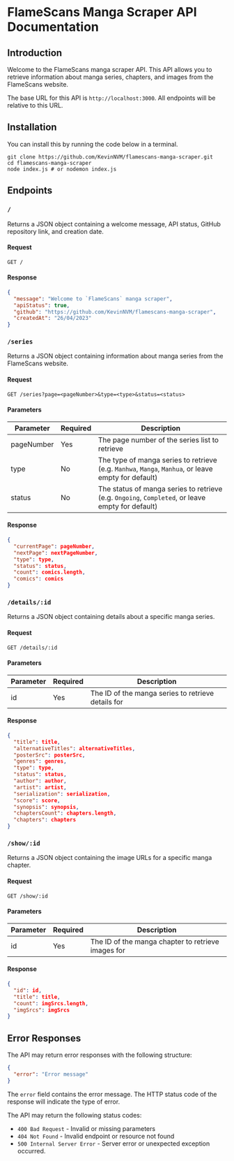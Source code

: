 # FlameScans Manga Scraper API Documentation

## Introduction

Welcome to the FlameScans manga scraper API. This API allows you to retrieve information about manga series, chapters, and images from the FlameScans website.

The base URL for this API is `http://localhost:3000`. All endpoints will be relative to this URL.

## Installation

You can install this by running the code below in a terminal.

```
git clone https://github.com/KevinNVM/flamescans-manga-scraper.git
cd flamescans-manga-scraper
node index.js # or nodemon index.js
```

## Endpoints

### `/`

Returns a JSON object containing a welcome message, API status, GitHub repository link, and creation date.

#### Request

```http
GET /
```

#### Response

```json
{
  "message": "Welcome to `FlameScans` manga scraper",
  "apiStatus": true,
  "github": "https://github.com/KevinNVM/flamescans-manga-scraper",
  "createdAt": "26/04/2023"
}
```

### `/series`

Returns a JSON object containing information about manga series from the FlameScans website.

#### Request

```http
GET /series?page=<pageNumber>&type=<type>&status=<status>
```

#### Parameters

| Parameter  | Required | Description                                                             |
| ---------- | -------- | ----------------------------------------------------------------------- |
| pageNumber | Yes      | The page number of the series list to retrieve                          |
| type       | No       | The type of manga series to retrieve (e.g. `Manhwa`, `Manga`, `Manhua`, or leave empty for default) |
| status     | No       | The status of manga series to retrieve (e.g. `Ongoing`, `Completed`, or leave empty for default)    |

#### Response

```json
{
  "currentPage": pageNumber,
  "nextPage": nextPageNumber,
  "type": type,
  "status": status,
  "count": comics.length,
  "comics": comics
}
```

### `/details/:id`

Returns a JSON object containing details about a specific manga series.

#### Request

```http
GET /details/:id
```

#### Parameters

| Parameter | Required | Description                                        |
| --------- | -------- | -------------------------------------------------- |
| id        | Yes      | The ID of the manga series to retrieve details for |

#### Response

```json
{
  "title": title,
  "alternativeTitles": alternativeTitles,
  "posterSrc": posterSrc,
  "genres": genres,
  "type": type,
  "status": status,
  "author": author,
  "artist": artist,
  "serialization": serialization,
  "score": score,
  "synopsis": synopsis,
  "chaptersCount": chapters.length,
  "chapters": chapters
}
```

### `/show/:id`

Returns a JSON object containing the image URLs for a specific manga chapter.

#### Request

```http
GET /show/:id
```

#### Parameters

| Parameter | Required | Description                                        |
| --------- | -------- | -------------------------------------------------- |
| id        | Yes      | The ID of the manga chapter to retrieve images for |

#### Response

```json
{
  "id": id,
  "title": title,
  "count": imgSrcs.length,
  "imgSrcs": imgSrcs
}
```

## Error Responses

The API may return error responses with the following structure:

```json
{
  "error": "Error message"
}
```

The `error` field contains the error message. The HTTP status code of the response will indicate the type of error.

The API may return the following status codes:

- `400 Bad Request` - Invalid or missing parameters
- `404 Not Found` - Invalid endpoint or resource not found
- `500 Internal Server Error` - Server error or unexpected exception occurred.
